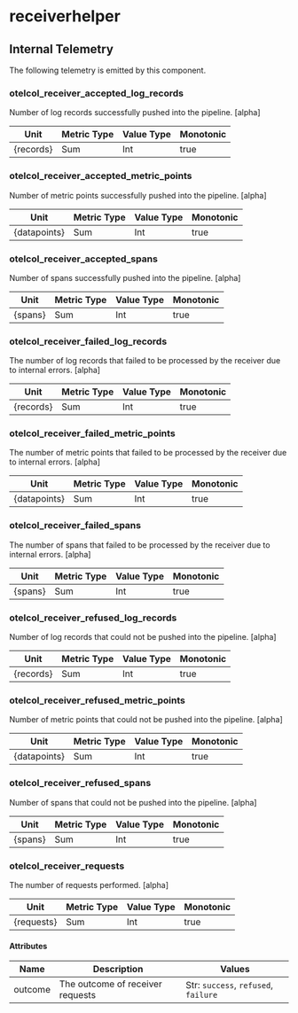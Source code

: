 [comment]: <> (Code generated by mdatagen. DO NOT EDIT.)

# receiverhelper

## Internal Telemetry

The following telemetry is emitted by this component.

### otelcol_receiver_accepted_log_records

Number of log records successfully pushed into the pipeline. [alpha]

| Unit | Metric Type | Value Type | Monotonic |
| ---- | ----------- | ---------- | --------- |
| {records} | Sum | Int | true |

### otelcol_receiver_accepted_metric_points

Number of metric points successfully pushed into the pipeline. [alpha]

| Unit | Metric Type | Value Type | Monotonic |
| ---- | ----------- | ---------- | --------- |
| {datapoints} | Sum | Int | true |

### otelcol_receiver_accepted_spans

Number of spans successfully pushed into the pipeline. [alpha]

| Unit | Metric Type | Value Type | Monotonic |
| ---- | ----------- | ---------- | --------- |
| {spans} | Sum | Int | true |

### otelcol_receiver_failed_log_records

The number of log records that failed to be processed by the receiver due to internal errors. [alpha]

| Unit | Metric Type | Value Type | Monotonic |
| ---- | ----------- | ---------- | --------- |
| {records} | Sum | Int | true |

### otelcol_receiver_failed_metric_points

The number of metric points that failed to be processed by the receiver due to internal errors. [alpha]

| Unit | Metric Type | Value Type | Monotonic |
| ---- | ----------- | ---------- | --------- |
| {datapoints} | Sum | Int | true |

### otelcol_receiver_failed_spans

The number of spans that failed to be processed by the receiver due to internal errors. [alpha]

| Unit | Metric Type | Value Type | Monotonic |
| ---- | ----------- | ---------- | --------- |
| {spans} | Sum | Int | true |

### otelcol_receiver_refused_log_records

Number of log records that could not be pushed into the pipeline. [alpha]

| Unit | Metric Type | Value Type | Monotonic |
| ---- | ----------- | ---------- | --------- |
| {records} | Sum | Int | true |

### otelcol_receiver_refused_metric_points

Number of metric points that could not be pushed into the pipeline. [alpha]

| Unit | Metric Type | Value Type | Monotonic |
| ---- | ----------- | ---------- | --------- |
| {datapoints} | Sum | Int | true |

### otelcol_receiver_refused_spans

Number of spans that could not be pushed into the pipeline. [alpha]

| Unit | Metric Type | Value Type | Monotonic |
| ---- | ----------- | ---------- | --------- |
| {spans} | Sum | Int | true |

### otelcol_receiver_requests

The number of requests performed. [alpha]

| Unit | Metric Type | Value Type | Monotonic |
| ---- | ----------- | ---------- | --------- |
| {requests} | Sum | Int | true |

#### Attributes

| Name | Description | Values |
| ---- | ----------- | ------ |
| outcome | The outcome of receiver requests | Str: ``success``, ``refused``, ``failure`` |

